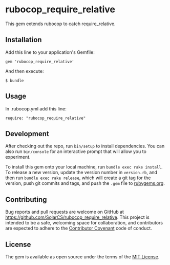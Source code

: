 # rubocop_require_relative

This gem extends rubocop to catch require_relative.

## Installation

Add this line to your application's Gemfile:

```
gem 'rubocop_require_relative'
```

And then execute:

```
$ bundle
```

## Usage

In .rubocop.yml add this line:

```
require: "rubocop_require_relative"
```

## Development

After checking out the repo, run `bin/setup` to install dependencies. You can
also run `bin/console` for an interactive prompt that will allow you to
experiment.

To install this gem onto your local machine, run `bundle exec rake install`. To
release a new version, update the version number in `version.rb`, and then run
`bundle exec rake release`, which will create a git tag for the version, push
git commits and tags, and push the `.gem` file to
[rubygems.org](https://rubygems.org).

## Contributing

Bug reports and pull requests are welcome on GitHub at
https://github.com/SolarCS/rubocop_require_relative. This project is
intended to be a safe, welcoming space for collaboration, and contributors are
expected to adhere to the [Contributor
Covenant](http://contributor-covenant.org) code of conduct.

## License

The gem is available as open source under the terms of the [MIT
License](http://opensource.org/licenses/MIT).

